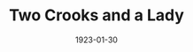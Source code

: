 ---
title: Two Crooks and a Lady
date: 1923-01-30
closing_date:
layout: productions
featured_image:
image_caption:
image_credit:
playbill:
category:
Theatre: Theatre Jacksonville
cast:
- Inspector: A. L. Dawson
- Lucile:
  - Birsa Shepard
- Policeman: Foster B. Vary, Jr.
- Miss Jones: Miss Lohr
- Mrs. Sims-Vane: Mrs. Milton E. Bacon
- Miller: William T. Cowles, Jr.
crew:
- Stage Decoration/Props:
  - Mrs. Lee Guest
  - Mrs. Louis Rivas
external_links:
---